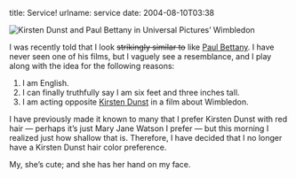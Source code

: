 title: Service!
urlname: service
date: 2004-08-10T03:38

![Kirsten Dunst and Paul Bettany in Universal Pictures&#x02bc; Wimbledon][a]

I was recently told that I look <del>strikingly similar to</del> like [Paul Bettany][b]. I have never seen one of his
films, but I vaguely see a resemblance, and I play along with the idea for the following reasons:

1.  I am English.
2.  I can finally truthfully say I am six feet and three inches tall.
3.  I am acting opposite [Kirsten Dunst][c] in a film about Wimbledon.

I have previously made it known to many that I prefer Kirsten Dunst with red hair &mdash; perhaps it&#x02bc;s just Mary
Jane Watson I prefer &mdash; but this morning I realized just how shallow that is. Therefore, I have decided that I no
longer have a Kirsten Dunst hair color preference.

My, she&#x02bc;s cute; and she has her hand on my face.

[a]: {static}/images/2004-08-10-dunstbettanywimbledon.jpg
[b]: https://www.imdb.com/name/nm0079273/
[c]: https://www.imdb.com/name/nm0000379/
